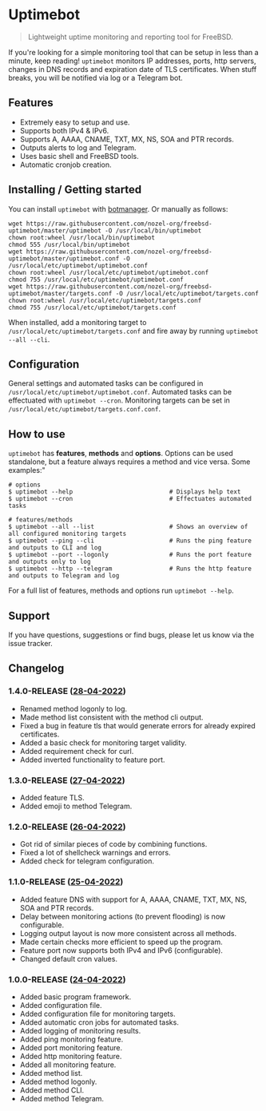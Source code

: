 # Uptimebot
> Lightweight uptime monitoring and reporting tool for FreeBSD.

If you're looking for a simple monitoring tool that can be setup in less than a minute, keep reading! `uptimebot` monitors IP addresses, ports, http servers, changes in DNS records and expiration date of TLS certificates. When stuff breaks, you will be notified via log or a Telegram bot.

## Features
* Extremely easy to setup and use.
* Supports both IPv4 & IPv6.
* Supports A, AAAA, CNAME, TXT, MX, NS, SOA and PTR records.
* Outputs alerts to log and Telegram.
* Uses basic shell and FreeBSD tools.
* Automatic cronjob creation.

## Installing / Getting started
You can install `uptimebot` with [botmanager](https://github.com/nozel-org/botmanager). Or manually as follows:
```
wget https://raw.githubusercontent.com/nozel-org/freebsd-uptimebot/master/uptimebot -O /usr/local/bin/uptimebot
chown root:wheel /usr/local/bin/uptimebot
chmod 555 /usr/local/bin/uptimebot
wget https://raw.githubusercontent.com/nozel-org/freebsd-uptimebot/master/uptimebot.conf -O /usr/local/etc/uptimebot/uptimebot.conf
chown root:wheel /usr/local/etc/uptimebot/uptimebot.conf
chmod 755 /usr/local/etc/uptimebot/uptimebot.conf
wget https://raw.githubusercontent.com/nozel-org/freebsd-uptimebot/master/targets.conf -O /usr/local/etc/uptimebot/targets.conf
chown root:wheel /usr/local/etc/uptimebot/targets.conf
chmod 755 /usr/local/etc/uptimebot/targets.conf
```
When installed, add a monitoring target to `/usr/local/etc/uptimebot/targets.conf` and fire away by running `uptimebot --all --cli`.

## Configuration
General settings and automated tasks can be configured in `/usr/local/etc/uptimebot/uptimebot.conf`. Automated tasks can be effectuated with `uptimebot --cron`. Monitoring targets can be set in `/usr/local/etc/uptimebot/targets.conf.conf`.

## How to use
`uptimebot` has **features**, **methods** and **options**. Options can be used standalone, but a feature always requires a method and vice versa. Some examples:"

```
# options
$ uptimebot --help                           # Displays help text
$ uptimebot --cron                           # Effectuates automated tasks

# features/methods
$ uptimebot --all --list                     # Shows an overview of all configured monitoring targets
$ uptimebot --ping --cli                     # Runs the ping feature and outputs to CLI and log
$ uptimebot --port --logonly                 # Runs the port feature and outputs only to log
$ uptimebot --http --telegram                # Runs the http feature and outputs to Telegram and log
```
For a full list of features, methods and options run `uptimebot --help`.

## Support
If you have questions, suggestions or find bugs, please let us know via the issue tracker.

## Changelog
### 1.4.0-RELEASE ([28-04-2022](https://github.com/nozel-org/freebsd-uptimebot/commit/51dba5a9b1ba660a47cfae408f71137162c7c985))
- Renamed method logonly to log.
- Made method list consistent with the method cli output.
- Fixed a bug in feature tls that would generate errors for already expired certificates.
- Added a basic check for monitoring target validity.
- Added requirement check for curl.
- Added inverted functionality to feature port.

### 1.3.0-RELEASE ([27-04-2022](https://github.com/nozel-org/freebsd-uptimebot/commit/92d2b83e1ac36080f5d9832f7c3854ac43325148))
- Added feature TLS.
- Added emoji to method Telegram.

### 1.2.0-RELEASE ([26-04-2022](https://github.com/nozel-org/freebsd-uptimebot/commit/e09c7c897472a25ededeaf43635e0feca40c2bb8))
- Got rid of similar pieces of code by combining functions.
- Fixed a lot of shellcheck warnings and errors.
- Added check for telegram configuration.

### 1.1.0-RELEASE ([25-04-2022](https://github.com/nozel-org/freebsd-uptimebot/commit/46166dd48c44df563f1b7b703a900755de9a5b91))
- Added feature DNS with support for A, AAAA, CNAME, TXT, MX, NS, SOA and PTR records.
- Delay between monitoring actions (to prevent flooding) is now configurable.
- Logging output layout is now more consistent across all methods.
- Made certain checks more efficient to speed up the program.
- Feature port now supports both IPv4 and IPv6 (configurable).
- Changed default cron values.

### 1.0.0-RELEASE ([24-04-2022](https://github.com/nozel-org/freebsd-uptimebot/commit/9495797794eed0c5bf48484198303fea632e1fd2))
- Added basic program framework.
- Added configuration file.
- Added configuration file for monitoring targets.
- Added automatic cron jobs for automated tasks.
- Added logging of monitoring results.
- Added ping monitoring feature.
- Added port monitoring feature.
- Added http monitoring feature.
- Added all monitoring feature.
- Added method list.
- Added method logonly.
- Added method CLI.
- Added method Telegram.
